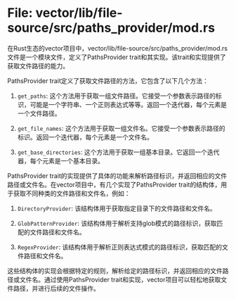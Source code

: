 # File: vector/lib/file-source/src/paths_provider/mod.rs

在Rust生态的vector项目中，vector/lib/file-source/src/paths_provider/mod.rs文件是一个模块文件，定义了PathsProvider trait和其实现。该trait和实现提供了获取文件路径的能力。

PathsProvider trait定义了获取文件路径的方法，它包含了以下几个方法：

1. `get_paths`: 这个方法用于获取一组文件路径。它接受一个参数表示路径的标识，可能是一个字符串、一个正则表达式等等。返回一个迭代器，每个元素是一个文件路径。

2. `get_file_names`: 这个方法用于获取一组文件名。它接受一个参数表示路径的标识。返回一个迭代器，每个元素是一个文件名。

3. `get_base_directories`: 这个方法用于获取一组基本目录。它返回一个迭代器，每个元素是一个基本目录。

PathsProvider trait的实现提供了具体的功能来解析路径标识，并返回相应的文件路径或文件名。在vector项目中，有几个实现了PathsProvider trait的结构体，用于获取不同种类的文件路径和文件名，例如：

1. `DirectoryProvider`: 该结构体用于获取指定目录下的文件路径和文件名。

2. `GlobPatternProvider`: 该结构体用于解析支持glob模式的路径标识，获取匹配的文件路径和文件名。

3. `RegexProvider`: 该结构体用于解析正则表达式模式的路径标识，获取匹配的文件路径和文件名。

这些结构体的实现会根据特定的规则，解析给定的路径标识，并返回相应的文件路径或文件名。通过使用PathsProvider trait和实现，vector项目可以轻松地获取文件路径，并进行后续的文件操作。

